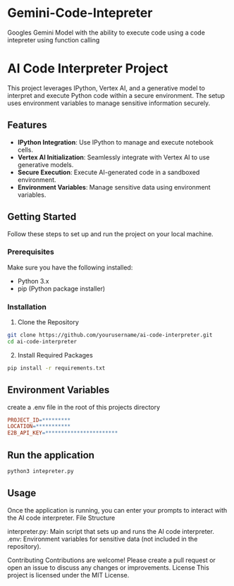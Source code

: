 # Gemini-Code-Intepreter
Googles Gemini Model with the ability to execute code using a code intepreter using function calling
# AI Code Interpreter Project

This project leverages IPython, Vertex AI, and a generative model to interpret and execute Python code within a secure environment. The setup uses environment variables to manage sensitive information securely.

## Features

- **IPython Integration**: Use IPython to manage and execute notebook cells.
- **Vertex AI Initialization**: Seamlessly integrate with Vertex AI to use generative models.
- **Secure Execution**: Execute AI-generated code in a sandboxed environment.
- **Environment Variables**: Manage sensitive data using environment variables.

## Getting Started

Follow these steps to set up and run the project on your local machine.

### Prerequisites

Make sure you have the following installed:

- Python 3.x
- pip (Python package installer)

### Installation

1. Clone the Repository

```bash
git clone https://github.com/yourusername/ai-code-interpreter.git
cd ai-code-interpreter
```

2. Install Required Packages

``` bash
pip install -r requirements.txt
```

## Environment Variables

create a .env file in the root of this projects directory

```makefile
PROJECT_ID=*********
LOCATION=***********
E2B_API_KEY=***********************
```
## Run the application

```bash
python3 intepreter.py
```

## Usage
Once the application is running, you can enter your prompts to interact with the AI code interpreter.
File Structure

interpreter.py: Main script that sets up and runs the AI code interpreter.
.env: Environment variables for sensitive data (not included in the repository).

Contributing
Contributions are welcome! Please create a pull request or open an issue to discuss any changes or improvements.
License
This project is licensed under the MIT License. 
